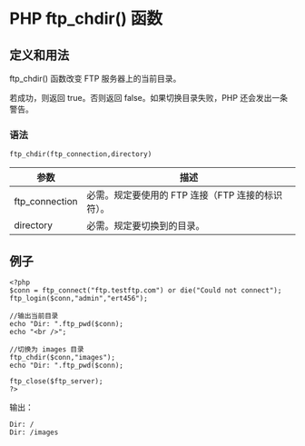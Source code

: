 # PHP ftp_chdir() 函数



## 定义和用法

ftp_chdir() 函数改变 FTP 服务器上的当前目录。

若成功，则返回 true。否则返回 false。如果切换目录失败，PHP 还会发出一条警告。

### 语法

```
ftp_chdir(ftp_connection,directory)
```

| 参数 | 描述 |
| --- | --- |
| ftp_connection | 必需。规定要使用的 FTP 连接（FTP 连接的标识符）。 |
| directory | 必需。规定要切换到的目录。 |

## 例子

```
<?php
$conn = ftp_connect("ftp.testftp.com") or die("Could not connect");
ftp_login($conn,"admin","ert456");

//输出当前目录
echo "Dir: ".ftp_pwd($conn);
echo "<br />";

//切换为 images 目录
ftp_chdir($conn,"images");
echo "Dir: ".ftp_pwd($conn);

ftp_close($ftp_server);
?>
```

输出：

```
Dir: /
Dir: /images
```



